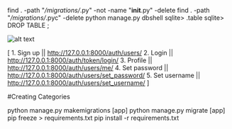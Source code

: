 find . -path "*/migrations/*.py" -not -name "__init__.py" -delete
find . -path "*/migrations/*.pyc"  -delete
python manage.py dbshell
sqlite> .table
sqlite> DROP TABLE <table>;



![alt text](image.png)


[
    1. Sign up || http://127.0.0.1:8000/auth/users/
    2. Login || http://127.0.0.1:8000/auth/token/login/
    3. Profile || http://127.0.0.1:8000/auth/users/me/
    4. Set password || http://127.0.0.1:8000/auth/users/set_password/
    5. Set username || http://127.0.0.1:8000/auth/users/set_username/
]

#Creating Categories


python manage.py makemigrations [app]
python manage.py migrate [app]
pip freeze > requirements.txt
pip install -r requirements.txt